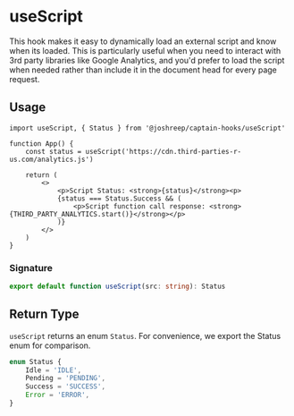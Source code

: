 # useScript

This hook makes it easy to dynamically load an external script and know when its loaded. This is particularly useful when you need to interact with 3rd party libraries like Google Analytics, and you'd prefer to load the script when needed rather than include it in the document head for every page request.

## Usage

```tsx
import useScript, { Status } from '@joshreep/captain-hooks/useScript'

function App() {
    const status = useScript('https://cdn.third-parties-r-us.com/analytics.js')

    return (
        <>
            <p>Script Status: <strong>{status}</strong><p>
            {status === Status.Success && (
                <p>Script function call response: <strong>{THIRD_PARTY_ANALYTICS.start()}</strong></p>
            )}
        </>
    )
}
```

### Signature

```ts
export default function useScript(src: string): Status
```

## Return Type

`useScript` returns an enum `Status`. For convenience, we export the Status enum for comparison.

```ts
enum Status {
    Idle = 'IDLE',
    Pending = 'PENDING',
    Success = 'SUCCESS',
    Error = 'ERROR',
}
```
